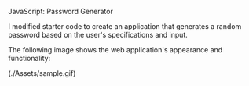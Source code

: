 JavaScript: Password Generator

I modified starter code to create an application that generates a random password based on the user's specifications and input. 

The following image shows the web application's appearance and functionality:

(./Assets/sample.gif)
